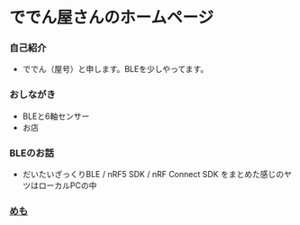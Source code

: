 

# ででん屋さんのホームページ

### 自己紹介
- ででん（屋号）と申します。BLEを少しやってます。

### おしながき
- BLEと6軸センサー
- お店
  
### BLEのお話
  - だいたいざっくりBLE / nRF5 SDK / nRF Connect SDK をまとめた感じのヤツはローカルPCの中

### [めも](https://dedendendeden.blogspot.com)  

